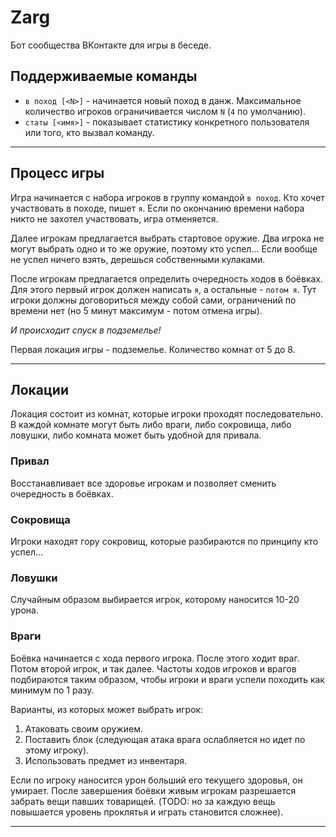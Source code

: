 # Zarg

Бот сообщества ВКонтакте для игры в беседе.

## Поддерживаемые команды

- `в поход [<N>]` - начинается новый поход в данж. Максимальное количество игроков ограничивается числом `N` (`4` по умолчанию).
- `статы [<имя>]` - показывает статистику конкретного пользователя или того, кто вызвал команду.

---

## Процесс игры

Игра начинается с набора игроков в группу командой `в поход`. Кто хочет участвовать в походе, пишет `я`. Если по окончанию времени набора никто не захотел участвовать, игра отменяется.

Далее игрокам предлагается выбрать стартовое оружие. Два игрока не могут выбрать одно и то же оружие, поэтому кто успел... Если вообще не успел ничего взять, дерешься собственными кулаками.

После игрокам предлагается определить очередность ходов в боёвках. Для этого первый игрок должен написать `я`, а остальные - `потом я`. Тут игроки должны договориться между собой сами, ограничений по времени нет (но 5 минут максимум - потом отмена игры).

*И происходит спуск в подземелье!*

Первая локация игры - подземелье. Количество комнат от 5 до 8.

---

## Локации

Локация состоит из комнат, которые игроки проходят последовательно. В каждой комнате могут быть либо враги, либо сокровища, либо ловушки, либо комната может быть удобной для привала.

### Привал

Восстанавливает все здоровье игрокам и позволяет сменить очередность в боёвках.

### Сокровища

Игроки находят гору сокровищ, которые разбираются по принципу кто успел...

### Ловушки

Случайным образом выбирается игрок, которому наносится 10-20 урона.

### Враги

Боёвка начинается с хода первого игрока. После этого ходит враг. Потом второй игрок, и так далее. Частоты ходов игроков и врагов подбираются таким образом, чтобы игроки и враги успели походить как минимум по 1 разу.

Варианты, из которых может выбрать игрок:

1. Атаковать своим оружием.
2. Поставить блок (следующая атака врага ослабляется но идет по этому игроку).
3. Использовать предмет из инвентаря.

Если по игроку наносится урон больший его текущего здоровья, он умирает. После завершения боёвки живым игрокам разрешается забрать вещи павших товарищей. (TODO: но за каждую вещь повышается уровень проклятья и играть становится сложнее).

---

